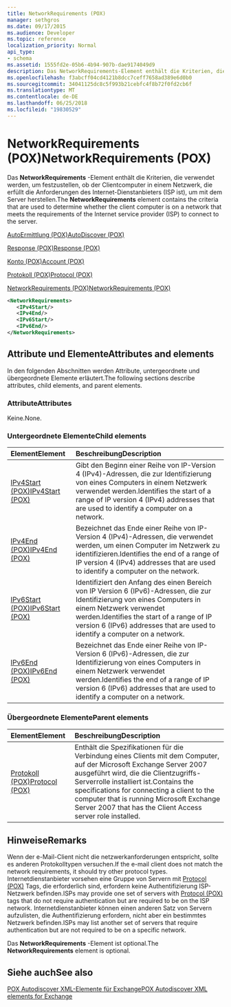 ```yaml
---
title: NetworkRequirements (POX)
manager: sethgros
ms.date: 09/17/2015
ms.audience: Developer
ms.topic: reference
localization_priority: Normal
api_type:
- schema
ms.assetid: 1555fd2e-05b6-4b94-907b-dae9174049d9
description: Das NetworkRequirements-Element enthält die Kriterien, die verwendet werden, um festzustellen, ob der Clientcomputer in einem Netzwerk, die erfüllt die Anforderungen des Internet-Dienstanbieters (ISP ist), um mit dem Server herstellen.
ms.openlocfilehash: f3abcff04cd4121b8dcc7ceff7658ad389e6d0b0
ms.sourcegitcommit: 34041125dc8c5f993b21cebfc4f8b72f0fd2cb6f
ms.translationtype: MT
ms.contentlocale: de-DE
ms.lasthandoff: 06/25/2018
ms.locfileid: "19830529"
---
```

# <a name="networkrequirements-pox"></a><span data-ttu-id="46622-103">NetworkRequirements (POX)</span><span class="sxs-lookup"><span data-stu-id="46622-103">NetworkRequirements (POX)</span></span>

<span data-ttu-id="46622-104">Das **NetworkRequirements** -Element enthält die Kriterien, die verwendet werden, um festzustellen, ob der Clientcomputer in einem Netzwerk, die erfüllt die Anforderungen des Internet-Dienstanbieters (ISP ist), um mit dem Server herstellen.</span><span class="sxs-lookup"><span data-stu-id="46622-104">The **NetworkRequirements** element contains the criteria that are used to determine whether the client computer is on a network that meets the requirements of the Internet service provider (ISP) to connect to the server.</span></span> 
  
[<span data-ttu-id="46622-105">AutoErmittlung (POX)</span><span class="sxs-lookup"><span data-stu-id="46622-105">AutoDiscover (POX)</span></span>](autodiscover-pox.md)
  
[<span data-ttu-id="46622-106">Response (POX)</span><span class="sxs-lookup"><span data-stu-id="46622-106">Response (POX)</span></span>](response-pox.md)
  
[<span data-ttu-id="46622-107">Konto (POX)</span><span class="sxs-lookup"><span data-stu-id="46622-107">Account (POX)</span></span>](account-pox.md)
  
[<span data-ttu-id="46622-108">Protokoll (POX)</span><span class="sxs-lookup"><span data-stu-id="46622-108">Protocol (POX)</span></span>](protocol-pox.md)
  
[<span data-ttu-id="46622-109">NetworkRequirements (POX)</span><span class="sxs-lookup"><span data-stu-id="46622-109">NetworkRequirements (POX)</span></span>](networkrequirements-pox.md)
  
```xml
<NetworkRequirements>
   <IPv4Start/>
   <IPv4End/>
   <IPv6Start/>
   <IPv6End/>
</NetworkRequirements>
```

## <a name="attributes-and-elements"></a><span data-ttu-id="46622-110">Attribute und Elemente</span><span class="sxs-lookup"><span data-stu-id="46622-110">Attributes and elements</span></span>

<span data-ttu-id="46622-111">In den folgenden Abschnitten werden Attribute, untergeordnete und übergeordnete Elemente erläutert.</span><span class="sxs-lookup"><span data-stu-id="46622-111">The following sections describe attributes, child elements, and parent elements.</span></span>
  
### <a name="attributes"></a><span data-ttu-id="46622-112">Attribute</span><span class="sxs-lookup"><span data-stu-id="46622-112">Attributes</span></span>

<span data-ttu-id="46622-113">Keine.</span><span class="sxs-lookup"><span data-stu-id="46622-113">None.</span></span>
  
### <a name="child-elements"></a><span data-ttu-id="46622-114">Untergeordnete Elemente</span><span class="sxs-lookup"><span data-stu-id="46622-114">Child elements</span></span>

|<span data-ttu-id="46622-115">**Element**</span><span class="sxs-lookup"><span data-stu-id="46622-115">**Element**</span></span>|<span data-ttu-id="46622-116">**Beschreibung**</span><span class="sxs-lookup"><span data-stu-id="46622-116">**Description**</span></span>|
|:-----|:-----|
|[<span data-ttu-id="46622-117">IPv4Start (POX)</span><span class="sxs-lookup"><span data-stu-id="46622-117">IPv4Start (POX)</span></span>](ipv4start-pox.md) <br/> |<span data-ttu-id="46622-118">Gibt den Beginn einer Reihe von IP-Version 4 (IPv4)-Adressen, die zur Identifizierung von eines Computers in einem Netzwerk verwendet werden.</span><span class="sxs-lookup"><span data-stu-id="46622-118">Identifies the start of a range of IP version 4 (IPv4) addresses that are used to identify a computer on a network.</span></span>  <br/> |
|[<span data-ttu-id="46622-119">IPv4End (POX)</span><span class="sxs-lookup"><span data-stu-id="46622-119">IPv4End (POX)</span></span>](ipv4end-pox.md) <br/> |<span data-ttu-id="46622-120">Bezeichnet das Ende einer Reihe von IP-Version 4 (IPv4)-Adressen, die verwendet werden, um einen Computer im Netzwerk zu identifizieren.</span><span class="sxs-lookup"><span data-stu-id="46622-120">Identifies the end of a range of IP version 4 (IPv4) addresses that are used to identify a computer on the network.</span></span>  <br/> |
|[<span data-ttu-id="46622-121">IPv6Start (POX)</span><span class="sxs-lookup"><span data-stu-id="46622-121">IPv6Start (POX)</span></span>](ipv6start-pox.md) <br/> |<span data-ttu-id="46622-122">Identifiziert den Anfang des einen Bereich von IP Version 6 (IPv6)-Adressen, die zur Identifizierung von eines Computers in einem Netzwerk verwendet werden.</span><span class="sxs-lookup"><span data-stu-id="46622-122">Identifies the start of a range of IP version 6 (IPv6) addresses that are used to identify a computer on a network.</span></span>  <br/> |
|[<span data-ttu-id="46622-123">IPv6End (POX)</span><span class="sxs-lookup"><span data-stu-id="46622-123">IPv6End (POX)</span></span>](ipv6end-pox.md) <br/> |<span data-ttu-id="46622-124">Bezeichnet das Ende einer Reihe von IP-Version 6 (IPv6)-Adressen, die zur Identifizierung von eines Computers in einem Netzwerk verwendet werden.</span><span class="sxs-lookup"><span data-stu-id="46622-124">Identifies the end of a range of IP version 6 (IPv6) addresses that are used to identify a computer on a network.</span></span>  <br/> |
   
### <a name="parent-elements"></a><span data-ttu-id="46622-125">Übergeordnete Elemente</span><span class="sxs-lookup"><span data-stu-id="46622-125">Parent elements</span></span>

|<span data-ttu-id="46622-126">**Element**</span><span class="sxs-lookup"><span data-stu-id="46622-126">**Element**</span></span>|<span data-ttu-id="46622-127">**Beschreibung**</span><span class="sxs-lookup"><span data-stu-id="46622-127">**Description**</span></span>|
|:-----|:-----|
|[<span data-ttu-id="46622-128">Protokoll (POX)</span><span class="sxs-lookup"><span data-stu-id="46622-128">Protocol (POX)</span></span>](protocol-pox.md) <br/> |<span data-ttu-id="46622-129">Enthält die Spezifikationen für die Verbindung eines Clients mit dem Computer, auf der Microsoft Exchange Server 2007 ausgeführt wird, die die Clientzugriffs-Serverrolle installiert ist.</span><span class="sxs-lookup"><span data-stu-id="46622-129">Contains the specifications for connecting a client to the computer that is running Microsoft Exchange Server 2007 that has the Client Access server role installed.</span></span>  <br/> |
   
## <a name="remarks"></a><span data-ttu-id="46622-130">Hinweise</span><span class="sxs-lookup"><span data-stu-id="46622-130">Remarks</span></span>

<span data-ttu-id="46622-131">Wenn der e-Mail-Client nicht die netzwerkanforderungen entspricht, sollte es anderen Protokolltypen versuchen.</span><span class="sxs-lookup"><span data-stu-id="46622-131">If the e-mail client does not match the network requirements, it should try other protocol types.</span></span> <span data-ttu-id="46622-132">Internetdienstanbieter vorsehen eine Gruppe von Servern mit [Protocol (POX)](protocol-pox.md) Tags, die erforderlich sind, erfordern keine Authentifizierung ISP-Netzwerk befinden.</span><span class="sxs-lookup"><span data-stu-id="46622-132">ISPs may provide one set of servers with [Protocol (POX)](protocol-pox.md) tags that do not require authentication but are required to be on the ISP network.</span></span> <span data-ttu-id="46622-133">Internetdienstanbieter können einen anderen Satz von Servern aufzulisten, die Authentifizierung erfordern, nicht aber ein bestimmtes Netzwerk befinden.</span><span class="sxs-lookup"><span data-stu-id="46622-133">ISPs may list another set of servers that require authentication but are not required to be on a specific network.</span></span> 
  
<span data-ttu-id="46622-134">Das **NetworkRequirements** -Element ist optional.</span><span class="sxs-lookup"><span data-stu-id="46622-134">The **NetworkRequirements** element is optional.</span></span> 
  
## <a name="see-also"></a><span data-ttu-id="46622-135">Siehe auch</span><span class="sxs-lookup"><span data-stu-id="46622-135">See also</span></span>



[<span data-ttu-id="46622-136">POX Autodiscover XML-Elemente für Exchange</span><span class="sxs-lookup"><span data-stu-id="46622-136">POX Autodiscover XML elements for Exchange</span></span>](pox-autodiscover-xml-elements-for-exchange.md)

